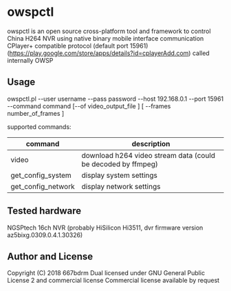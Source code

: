 # owspctl

owspctl is an open source cross-platform tool and framework to control China H264 NVR
using native binary mobile interface communication CPlayer+  compatible protocol (default port 15961)
(https://play.google.com/store/apps/details?id=cplayerAdd.com) called internally OWSP

## Usage

owspctl.pl --user username --pass password --host 192.168.0.1 --port 15961 --command command [--of video_output_file ] [ --frames number_of_frames ]

supported commands:

|command | description |
|--|--|
video | download h264 video stream data (could be decoded by ffmpeg)
get_config_system | display system settings
get_config_network | display network settings

## Tested hardware

NGSPtech 16ch NVR (probably HiSilicon Hi3511, dvr firmware version az5bixg.0309.0.4.1.30326)

## Author and License

Copyright (C) 2018 667bdrm
Dual licensed under GNU General Public License 2 and commercial license
Commercial license available by request




